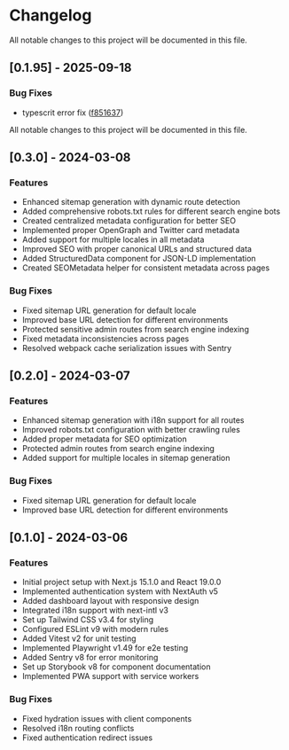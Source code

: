 # Changelog

All notable changes to this project will be documented in this file.

## [0.1.95] - 2025-09-18

### Bug Fixes

* typescrit error fix ([f851637](https://github.com/afaqdean/hrms-frontend/commit/f851637))

All notable changes to this project will be documented in this file.

## [0.3.0] - 2024-03-08

### Features

* Enhanced sitemap generation with dynamic route detection
* Added comprehensive robots.txt rules for different search engine bots
* Created centralized metadata configuration for better SEO
* Implemented proper OpenGraph and Twitter card metadata
* Added support for multiple locales in all metadata
* Improved SEO with proper canonical URLs and structured data
* Added StructuredData component for JSON-LD implementation
* Created SEOMetadata helper for consistent metadata across pages

### Bug Fixes

* Fixed sitemap URL generation for default locale
* Improved base URL detection for different environments
* Protected sensitive admin routes from search engine indexing
* Fixed metadata inconsistencies across pages
* Resolved webpack cache serialization issues with Sentry

## [0.2.0] - 2024-03-07

### Features

* Enhanced sitemap generation with i18n support for all routes
* Improved robots.txt configuration with better crawling rules
* Added proper metadata for SEO optimization
* Protected admin routes from search engine indexing
* Added support for multiple locales in sitemap generation

### Bug Fixes

* Fixed sitemap URL generation for default locale
* Improved base URL detection for different environments

## [0.1.0] - 2024-03-06

### Features

* Initial project setup with Next.js 15.1.0 and React 19.0.0
* Implemented authentication system with NextAuth v5
* Added dashboard layout with responsive design
* Integrated i18n support with next-intl v3
* Set up Tailwind CSS v3.4 for styling
* Configured ESLint v9 with modern rules
* Added Vitest v2 for unit testing
* Implemented Playwright v1.49 for e2e testing
* Added Sentry v8 for error monitoring
* Set up Storybook v8 for component documentation
* Implemented PWA support with service workers

### Bug Fixes

* Fixed hydration issues with client components
* Resolved i18n routing conflicts
* Fixed authentication redirect issues
